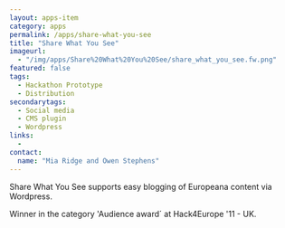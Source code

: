 ```yaml
---
layout: apps-item
category: apps
permalink: /apps/share-what-you-see
title: "Share What You See"
imageurl:
  - "/img/apps/Share%20What%20You%20See/share_what_you_see.fw.png"
featured: false
tags:
  - Hackathon Prototype
  - Distribution
secondarytags:
  - Social media
  - CMS plugin
  - Wordpress
links:
  - 
contact: 
  name: "Mia Ridge and Owen Stephens"
---
```

Share What You See supports easy blogging of Europeana content via Wordpress. 

Winner in the category 'Audience award´ at Hack4Europe '11 - UK.
